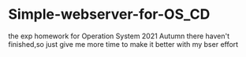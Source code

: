 # Simple-webserver-for-OS_CD
the exp homework for Operation System 2021 Autumn
there haven't finished,so just give me more time to make it better with my bser effort
